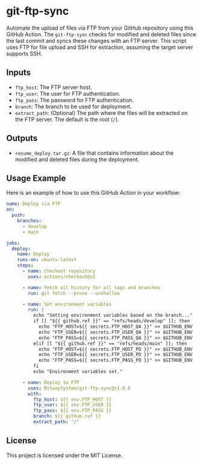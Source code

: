 
# git-ftp-sync

Automate the upload of files via FTP from your GitHub repository using this GitHub Action. The `git-ftp-sync` checks for modified and deleted files since the last commit and syncs these changes with an FTP server. This script uses FTP for file upload and SSH for extraction, assuming the target server supports SSH.

## Inputs

- `ftp_host`: The FTP server host.
- `ftp_user`: The user for FTP authentication.
- `ftp_pass`: The password for FTP authentication.
- `branch`: The branch to be used for deployment.
- `extract_path`: (Optional) The path where the files will be extracted on the FTP server. The default is the root (`/`).

## Outputs

- `resume_deploy.tar.gz`: A file that contains information about the modified and deleted files during the deployment.

## Usage Example

Here is an example of how to use this GitHub Action in your workflow:

```yaml
name: Deploy via FTP
on:
  push:
    branches:
      - develop
      - main

jobs:
  deploy:
    name: Deploy
    runs-on: ubuntu-latest
    steps:
      - name: Checkout repository
        uses: actions/checkout@v2     

      - name: Fetch all history for all tags and branches
        run: git fetch --prune --unshallow

      - name: Set environment variables
        run: |
          echo "Setting environment variables based on the branch..."
          if [[ "${{ github.ref }}" == "refs/heads/develop" ]]; then
            echo "FTP_HOST=${{ secrets.FTP_HOST_QA }}" >> $GITHUB_ENV
            echo "FTP_USER=${{ secrets.FTP_USER_QA }}" >> $GITHUB_ENV
            echo "FTP_PASS=${{ secrets.FTP_PASS_QA }}" >> $GITHUB_ENV
          elif [[ "${{ github.ref }}" == "refs/heads/main" ]]; then
            echo "FTP_HOST=${{ secrets.FTP_HOST_PD }}" >> $GITHUB_ENV
            echo "FTP_USER=${{ secrets.FTP_USER_PD }}" >> $GITHUB_ENV
            echo "FTP_PASS=${{ secrets.FTP_PASS_PD }}" >> $GITHUB_ENV
          fi
          echo "Environment variables set."

      - name: Deploy to FTP
        uses: BitwaySystem/git-ftp-sync@v1.0.0
        with:
          ftp_host: ${{ env.FTP_HOST }}
          ftp_user: ${{ env.FTP_USER }}
          ftp_pass: ${{ env.FTP_PASS }}
          branch: ${{ github.ref }}
          extract_path: "/"
```

## License

This project is licensed under the MIT License.